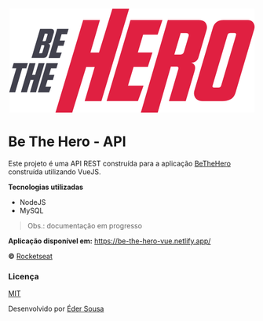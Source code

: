 <p align="center">
  <img alt="Logo - Be The Hero" src="https://github.com/ederwms/bethehero-vue/blob/master/src/assets/logo.svg">
</p>

# Be The Hero - API

Este projeto é uma API REST construída para a aplicação [BeTheHero](https://github.com/ederwms/bethehero-vue) construída utilizando VueJS.

**Tecnologias utilizadas**
- NodeJS
- MySQL

> Obs.: documentação em progresso

**Aplicação disponível em:** https://be-the-hero-vue.netlify.app/

**&copy;** [Rocketseat](https://rocketseat.com.br/)

### Licença
[MIT](https://github.com/ederwms/api-bethehero/blob/master/LICENSE)

Desenvolvido por [Éder Sousa](https://github.com/ederwms)
